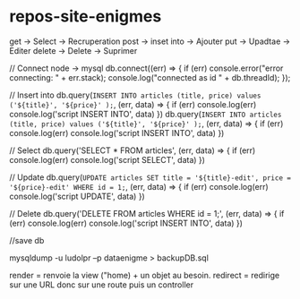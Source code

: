 # repos-site-enigmes



get    -> Select      -> Recruperation
post   -> inset into  -> Ajouter
put    -> Upadtae     -> Editer
delete -> Delete      -> Suprimer





// Connect node -> mysql
db.connect((err) => {
    if (err) console.error("error connecting: " + err.stack);
    console.log("connected as id " + db.threadId);
});

// Insert into
db.query(`INSERT INTO articles (title, price) values ('${title}', '${price}' );`, (err, data) => {
    if (err) console.log(err)
    console.log('script INSERT INTO', data)
})
db.query(`INSERT INTO articles (title, price) values ('${title}', '${price}' );`, (err, data) => {
    if (err) console.log(err)
    console.log('script INSERT INTO', data)
})

// Select
db.query('SELECT * FROM articles', (err, data) => {
    if (err) console.log(err)
    console.log('script SELECT', data)
})

// Update
db.query(`UPDATE articles SET title = '${title}-edit', price = '${price}-edit' WHERE id = 1;`, (err, data) => {
    if (err) console.log(err)
    console.log('script UPDATE', data)
})

// Delete
db.query('DELETE FROM articles WHERE id = 1;', (err, data) => {
    if (err) console.log(err)
    console.log('script INSERT INTO', data)
})

 
//save db

 mysqldump -u ludolpr –p dataenigme > backupDB.sql

 render  = renvoie la view ("home) + un objet au besoin.
 redirect = redirige sur une URL donc sur une route puis un controller

 <!-- 
<form action="/mail" method="post" class="opacity-75 p-5">
          <div class="col-md-12">
            <div class="mb-6">
              <label for="exampleInputEmail1" class="form-label">Nom d'utilisateur</label>
              <input name="name" type="nom" class="form-control" placeholder="Votre nom d'utilisateur"
                aria-describedby="emailHelp" />
            </div>
            <div class="mb-6">
              <label for="exampleInputPassword" class="form-label">Votre email*</label>
              <input name="email" type="email" class="form-control" placeholder="Votre email" />
            </div>
          </div>

          <p>Sujet<br />
            <span class="wpcf7-form-control-wrap menu-742">
              <select 
                class="form-label wpcf7-form-control form-control wpcf7-select wpcf7-validates-as-required" 
                aria-required="true" aria-invalid="false">
                <option  value="Contacter le webmaster">Contacter le webmaster</option>
                <option  value="Signaler un bug">Signaler un bug</option>
                <option  value="Autre">Autre</option>
              </select>
            </span>
          </p>
          <div class="container">
            <div class="row">
              <label for="exampleInputEmail1" class="form-label p-0">Tapez votre message ci-dessous</label>
              <textarea name="content" placeholder="Votre message" cols="70" rows="5"></textarea>

            </div>
            <div class="container">
              <div class="row d-flex justify-content-center">
                <button type="submit" class="mt-2 w-auto btn btn-primary">Envoyer</button>
              </div>
            </div>
          </div>
        </form>
  -->